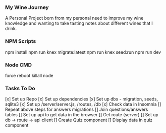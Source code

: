 ### My Wine Journey

A Personal Project born from my personal need to improve my wine knowledge and wanting to take tasting notes about different wines that I drink.

### NPM Scripts
npm install
npm run knex migrate:latest
npm run knex seed:run
npm run dev

### Node CMD
force reboot
killall node

### Tasks To Do
  [x] Set up Repo
  [x] Set up dependencies
  [x] Set up dbs - migration, seeds, sqlite3
  [x] Set up /server/server.js, /routes, /db
  [x] Check data in Insomnia
  []  Repeat above steps for answers migrations
  []  Join questions/answers tables
  []  Set up api to get data in the browser
  []  Get route (server)
  []  Set up db -> route -> api client
  []  Create Quiz component
  []  Display data in quiz component

   